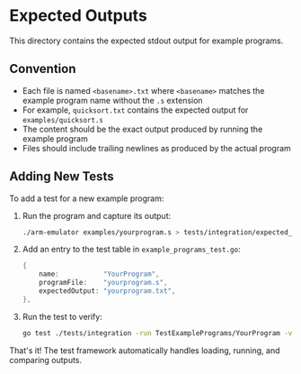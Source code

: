 # Expected Outputs

This directory contains the expected stdout output for example programs.

## Convention

- Each file is named `<basename>.txt` where `<basename>` matches the example program name without the `.s` extension
- For example, `quicksort.txt` contains the expected output for `examples/quicksort.s`
- The content should be the exact output produced by running the example program
- Files should include trailing newlines as produced by the actual program

## Adding New Tests

To add a test for a new example program:

1. Run the program and capture its output:
   ```bash
   ./arm-emulator examples/yourprogram.s > tests/integration/expected_outputs/yourprogram.txt
   ```

2. Add an entry to the test table in `example_programs_test.go`:
   ```go
   {
       name:           "YourProgram",
       programFile:    "yourprogram.s",
       expectedOutput: "yourprogram.txt",
   },
   ```

3. Run the test to verify:
   ```bash
   go test ./tests/integration -run TestExamplePrograms/YourProgram -v
   ```

That's it! The test framework automatically handles loading, running, and comparing outputs.
